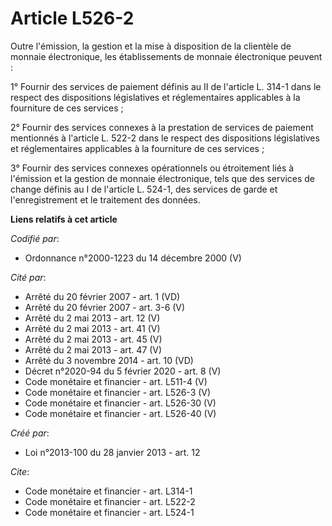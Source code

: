 # Article L526-2

Outre l'émission, la gestion et la mise à disposition de la clientèle de monnaie électronique, les établissements de monnaie
électronique peuvent :

1° Fournir des services de paiement définis au II de l'article L. 314-1 dans le respect des dispositions législatives et
réglementaires applicables à la fourniture de ces services ;

2° Fournir des services connexes à la prestation de services de paiement mentionnés à l'article L. 522-2 dans le respect des
dispositions législatives et réglementaires applicables à la fourniture de ces services ;

3° Fournir des services connexes opérationnels ou étroitement liés à l'émission et la gestion de monnaie électronique, tels
que des services de change définis au I de l'article L. 524-1, des services de garde et l'enregistrement et le traitement des
données.

**Liens relatifs à cet article**

_Codifié par_:

  - Ordonnance n°2000-1223 du 14 décembre 2000 (V)

_Cité par_:

  - Arrêté du 20 février 2007 - art. 1 (VD)
  - Arrêté du 20 février 2007 - art. 3-6 (V)
  - Arrêté du 2 mai 2013 - art. 12 (V)
  - Arrêté du 2 mai 2013 - art. 41 (V)
  - Arrêté du 2 mai 2013 - art. 45 (V)
  - Arrêté du 2 mai 2013 - art. 47 (V)
  - Arrêté du 3 novembre 2014 - art. 10 (VD)
  - Décret n°2020-94 du 5 février 2020 - art. 8 (V)
  - Code monétaire et financier - art. L511-4 (V)
  - Code monétaire et financier - art. L526-3 (V)
  - Code monétaire et financier - art. L526-30 (V)
  - Code monétaire et financier - art. L526-40 (V)

_Créé par_:

  - Loi n°2013-100 du 28 janvier 2013 - art. 12

_Cite_:

  - Code monétaire et financier - art. L314-1
  - Code monétaire et financier - art. L522-2
  - Code monétaire et financier - art. L524-1
